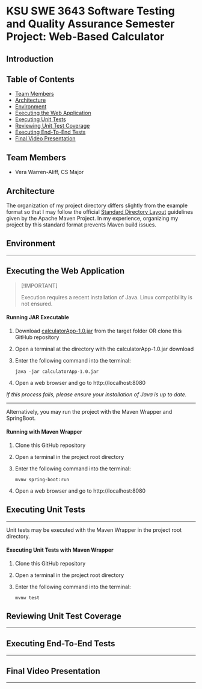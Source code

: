# KSU SWE 3643 Software Testing and Quality Assurance Semester Project: Web-Based Calculator

## Introduction

## Table of Contents

- [Team Members](#team-members)
- [Architecture](#architecture)
- [Environment](#environment)
- [Executing the Web Application](#executing-the-web-application)
- [Executing Unit Tests](#executing-unit-tests)
- [Reviewing Unit Test Coverage](#reviewing-unit-test-coverage)
- [Executing End-To-End Tests](#executing-end-to-end-tests)
- [Final Video Presentation](#final-video-presentation)

## Team Members

- Vera Warren-Aliff, CS Major

## Architecture

The organization of my project directory differs slightly from the example format so that I may follow the official [Standard Directory Layout]((https://maven.apache.org/guides/introduction/introduction-to-the-standard-directory-layout.html)) guidelines given by the Apache Maven Project.
In my experience, organizing my project by this standard format prevents Maven build issues.

## Environment

-----

## Executing the Web Application

>  [!IMPORTANT]
>
> Execution requires a recent installation of Java. Linux compatibility is not ensured.

#### Running JAR Executable
1. Download [calculatorApp-1.0.jar](target/calculatorApp-1.0.jar) from the target folder OR clone this GitHub repository
2. Open a terminal at the directory with the calculatorApp-1.0.jar download
3. Enter the following command into the terminal:

       java -jar calculatorApp-1.0.jar
4. Open a web browser and go to http://localhost:8080

*If this process fails, please ensure your installation of Java is up to date.*

-----

Alternatively, you may run the project with the Maven Wrapper and SpringBoot.

#### Running with Maven Wrapper
1. Clone this GitHub repository
2. Open a terminal in the project root directory
3. Enter the following command into the terminal:

       mvnw spring-boot:run 
4. Open a web browser and go to http://localhost:8080

## Executing Unit Tests

-----

Unit tests may be executed with the Maven Wrapper in the project root directory.

#### Executing Unit Tests with Maven Wrapper
1. Clone this GitHub repository
2. Open a terminal in the project root directory
3. Enter the following command into the terminal:

       mvnw test

## Reviewing Unit Test Coverage

-----

## Executing End-To-End Tests

-----

## Final Video Presentation

-----
